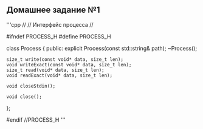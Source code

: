 ## Домашнее задание №1

'''cpp
//
// Интерфейс процесса
//

#ifndef PROCESS_H
#define PROCESS_H

class Process {
public:
	explicit Process(const std::string& path);
	~Process();

	size_t write(const void* data, size_t len);
	void writeExact(const void* data, size_t len);
	size_t read(void* data, size_t len);
	void readExact(void* data, size_t len);

	void closeStdin();

	void close();
};

#endif //PROCESS_H
'''
